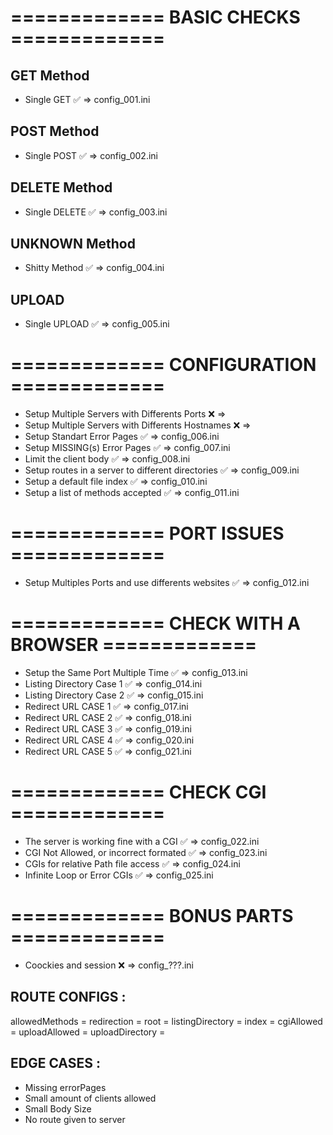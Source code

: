 # ============= BASIC CHECKS =============

## GET Method
- Single GET ✅ => config_001.ini

## POST Method
- Single POST ✅ => config_002.ini

## DELETE Method
- Single DELETE ✅ => config_003.ini

## UNKNOWN Method
- Shitty Method ✅ => config_004.ini

## UPLOAD
- Single UPLOAD ✅ => config_005.ini

# ============= CONFIGURATION =============
- Setup Multiple Servers with Differents Ports ❌ =>
- Setup Multiple Servers with Differents Hostnames ❌ =>
- Setup Standart Error Pages ✅ => config_006.ini
- Setup MISSING(s) Error Pages ✅ => config_007.ini
- Limit the client body ✅ => config_008.ini
- Setup routes in a server to different directories ✅ => config_009.ini
- Setup a default file index ✅ => config_010.ini
- Setup a list of methods accepted ✅ => config_011.ini

# ============= PORT ISSUES =============

- Setup Multiples Ports and use differents websites ✅ => config_012.ini

# ============= CHECK WITH A BROWSER =============
- Setup the Same Port Multiple Time ✅ => config_013.ini
-  Listing Directory Case 1 ✅ => config_014.ini
-  Listing Directory Case 2 ✅ => config_015.ini
-  Redirect URL CASE 1 ✅ => config_017.ini
-  Redirect URL CASE 2 ✅ => config_018.ini
-  Redirect URL CASE 3 ✅ => config_019.ini
-  Redirect URL CASE 4 ✅ => config_020.ini
-  Redirect URL CASE 5 ✅ => config_021.ini

# ============= CHECK CGI =============

- The server is working fine with a CGI ✅ => config_022.ini
- CGI Not Allowed, or incorrect formated ✅ => config_023.ini
- CGIs for relative Path file access ✅ => config_024.ini
- Infinite Loop or Error CGIs ✅ => config_025.ini

# ============= BONUS PARTS =============
- Coockies and session ❌ => config_???.ini



## ROUTE CONFIGS :
allowedMethods = 
redirection =
root = 
listingDirectory    =
index =
cgiAllowed =
uploadAllowed =
uploadDirectory =

## EDGE CASES :
- Missing errorPages
- Small amount of clients allowed
- Small Body Size
- No route given to server

